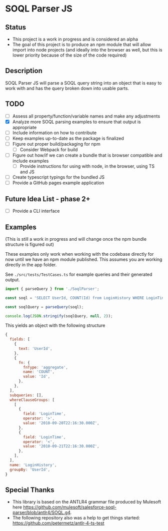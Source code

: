 # SOQL Parser JS
## Status
* This project is a work in progress and is considered an alpha
* The goal of this project is to produce an npm module that will allow import into node projects (and ideally into the browser as well, but this is lower priority because of the size of the code required)

## Description
SOQL Parser JS will parse a SOQL query string into an object that is easy to work with and has the query broken down into usable parts.

## TODO
- [ ] Assess all property/function/variable names and make any adjustments
- [x] Analyze more SOQL parsing examples to ensure that output is appropriate
- [ ] Include information on how to contribute
- [ ] Keep examples up-to-date as the package is finalized
- [ ] Figure out proper build/packaging for npm
  - [ ] Consider Webpack for build
- [ ] Figure out how/if we can create a bundle that is browser compatible and include examples
  - [ ] Provide instructions for using with node, in the browser, using TS and JS
- [ ] Create typescript typings for the bundled JS
- [ ] Provide a GitHub pages example application
## Future Idea List - phase 2+
- [ ] Provide a CLI interface


## Examples
(This is still a work in progress and will change once the npm bundle structure is figured out)

These examples only work when working with the codebase directly for now until we have an npm module published.
This assumes you are working directly in the app folder.

See `./src/tests/TestCases.ts` for example queries and their generated output.

```typescript
import { parseQuery } from './SoqlParser';

const soql = 'SELECT UserId, COUNT(Id) from LoginHistory WHERE LoginTime > 2010-09-20T22:16:30.000Z AND LoginTime < 2010-09-21T22:16:30.000Z GROUP BY UserId';

const soqlQuery = parseQuery(soql);

console.log(JSON.stringify(soqlQuery, null, 2));

```

This yields an object with the following structure

```javascript
{
  fields: [
    {
      text: 'UserId',
    },
    {
      fn: {
        fnType: 'aggregate',
        name: 'COUNT',
        value: 'Id',
      },
    },
  ],
  subqueries: [],
  whereClauseGroups: [
    [
      {
        field: 'LoginTime',
        operator: '>',
        value: '2010-09-20T22:16:30.000Z',
      },
      {
        field: 'LoginTime',
        operator: '<',
        value: '2010-09-21T22:16:30.000Z',
      },
    ],
  ],
  name: 'LoginHistory',
  groupBy: 'UserId',
}
```

## Special Thanks
* This library is based on the ANTLR4 grammar file produced by Mulesoft here https://github.com/mulesoft/salesforce-soql-parser/blob/antlr4/SOQL.g4.
* The following repository also was a help to get things started: https://github.com/petermetz/antlr-4-ts-test
